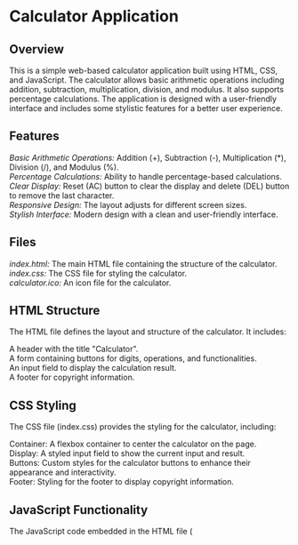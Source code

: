 # Calculator Application

## Overview

This is a simple web-based calculator application built using HTML, CSS, and JavaScript. The calculator allows basic arithmetic operations including addition, subtraction, multiplication, division, and modulus. It also supports percentage calculations. The application is designed with a user-friendly interface and includes some stylistic features for a better user experience.

## Features

*Basic Arithmetic Operations:* Addition (+), Subtraction (-), Multiplication (*), Division (/), and Modulus (%).  
*Percentage Calculations:* Ability to handle percentage-based calculations.  
*Clear Display:* Reset (AC) button to clear the display and delete (DEL) button to remove the last character.  
*Responsive Design:* The layout adjusts for different screen sizes.  
*Stylish Interface:* Modern design with a clean and user-friendly interface.  

## Files

*index.html:* The main HTML file containing the structure of the calculator.  
*index.css:* The CSS file for styling the calculator.  
*calculator.ico:* An icon file for the calculator.  

## HTML Structure

The HTML file defines the layout and structure of the calculator. It includes:  

A header with the title "Calculator".  
A form containing buttons for digits, operations, and functionalities.  
An input field to display the calculation result.  
A footer for copyright information.  

## CSS Styling

The CSS file (index.css) provides the styling for the calculator, including:  

Container: A flexbox container to center the calculator on the page.  
Display: A styled input field to show the current input and result.  
Buttons: Custom styles for the calculator buttons to enhance their appearance and interactivity.  
Footer: Styling for the footer to display copyright information.  

## JavaScript Functionality

The JavaScript code embedded in the HTML file (<script> section) provides the functionality for the calculator:  

equal() Function: Evaluates the expression entered by the user and updates the display with the result.  
Copyright Function: Dynamically updates the footer with the current year.  

## Usage

Opening the Calculator: Open the index.html file in a web browser.  
Performing Calculations: Use the buttons to enter digits and operations. The display will update with the entered expression.  
Evaluating the Expression: Press the = button to evaluate the expression. The result will be shown in the display.  
Clearing the Display: Use the AC button to clear the display and the DEL button to remove the last character.  
Percentage Calculation: Use the % button for modulus operations or percentage calculations (e.g., a-b% for discount calculations).  

## Installation

No installation is required. Simply download the files and open the index.html file in a web browser to use the calculator.  

